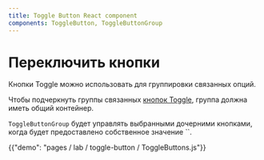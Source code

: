 ```yaml
---
title: Toggle Button React component
components: ToggleButton, ToggleButtonGroup
---
```

# Переключить кнопки

<p class="description">Кнопки Toggle можно использовать для группировки связанных опций.</p>

Чтобы подчеркнуть группы связанных [кнопок Toggle](https://material.io/design/components/buttons.html#toggle-button), группа должна иметь общий контейнер.

`ToggleButtonGroup` будет управлять выбранными дочерними кнопками, когда будет предоставлено собственное значение ``.

{{"demo": "pages / lab / toggle-button / ToggleButtons.js"}}
